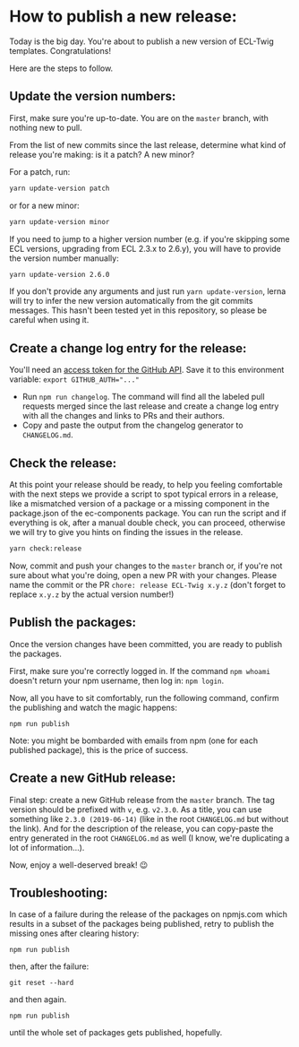 # How to publish a new release:

Today is the big day. You're about to publish a new version of ECL-Twig templates. Congratulations!

Here are the steps to follow.

## Update the version numbers:

First, make sure you're up-to-date. You are on the `master` branch, with nothing new to pull.

From the list of new commits since the last release, determine what kind of release you're making: is it a patch? A new minor?

For a patch, run:

```sh
yarn update-version patch
```

or for a new minor:

```sh
yarn update-version minor
```

If you need to jump to a higher version number (e.g. if you're skipping some ECL versions, upgrading from ECL 2.3.x to 2.6.y), you will have to provide the version number manually:

```sh
yarn update-version 2.6.0
```

If you don't provide any arguments and just run `yarn update-version`, lerna will try to infer the new version automatically from the git commits messages. This hasn't been tested yet in this repository, so please be careful when using it.

## Create a change log entry for the release:

You'll need an [access token for the GitHub API](https://help.github.com/articles/creating-an-access-token-for-command-line-use/). Save it to this environment variable: `export GITHUB_AUTH="..."`

- Run `npm run changelog`. The command will find all the labeled pull requests merged since the last release and create a change log entry with all the changes and links to PRs and their authors.
- Copy and paste the output from the changelog generator to `CHANGELOG.md`.

## Check the release:

At this point your release should be ready, to help you feeling comfortable with the next steps we provide a script to spot typical errors in a release, like a mismatched version of a package or a missing component in the package.json of the ec-components package. You can run the script and if everything is ok, after a manual double check, you can proceed, otherwise we will try to give you hints on finding the issues in the release.

```sh
yarn check:release
```

Now, commit and push your changes to the `master` branch or, if you're not sure about what you're doing, open a new PR with your changes. Please name the commit or the PR `chore: release ECL-Twig x.y.z` (don't forget to replace `x.y.z` by the actual version number!)

## Publish the packages:

Once the version changes have been committed, you are ready to publish the packages.

First, make sure you're correctly logged in. If the command `npm whoami` doesn't return your npm username, then log in: `npm login`.

Now, all you have to sit comfortably, run the following command, confirm the publishing and watch the magic happens:

```
npm run publish
```

Note: you might be bombarded with emails from npm (one for each published package), this is the price of success.

## Create a new GitHub release:

Final step: create a new GitHub release from the `master` branch. The tag version should be prefixed with `v`, e.g. `v2.3.0`. As a title, you can use something like `2.3.0 (2019-06-14)` (like in the root `CHANGELOG.md` but without the link). And for the description of the release, you can copy-paste the entry generated in the root `CHANGELOG.md` as well (I know, we're duplicating a lot of information...).

Now, enjoy a well-deserved break! :wink:

## Troubleshooting:

In case of a failure during the release of the packages on npmjs.com which results in a subset of the packages being published, retry to publish the missing ones after clearing history:

```
npm run publish
```

then, after the failure:

```
git reset --hard
```

and then again.

```
npm run publish
```

until the whole set of packages gets published, hopefully.
